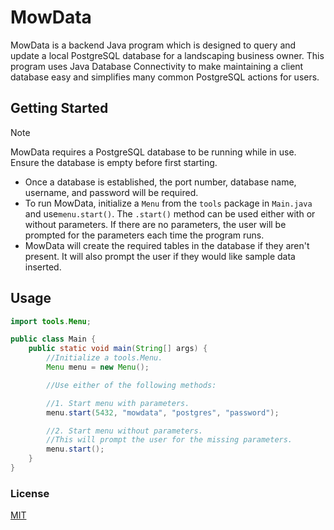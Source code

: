 # MowData
MowData is a backend Java program which is designed to query and update a local PostgreSQL database for a landscaping business owner. This program uses Java Database Connectivity to make maintaining a client database easy and simplifies many common PostgreSQL actions for users.

## Getting Started
> [!NOTE]
> MowData requires a PostgreSQL database to be running while in use. Ensure the database is empty before first starting.
* Once a database is established, the port number, database name, username, and password will be required.
* To run MowData, initialize a `Menu` from the `tools` package in `Main.java` and use`menu.start()`. The `.start()` method can be used either with or without parameters. If there are no parameters, the user will be prompted for the parameters each time the program runs.
* MowData will create the required tables in the database if they aren't present. It will also prompt the user if they would like sample data inserted.

## Usage

```java
import tools.Menu;

public class Main {
    public static void main(String[] args) {
        //Initialize a tools.Menu.
        Menu menu = new Menu();

        //Use either of the following methods:

        //1. Start menu with parameters.
        menu.start(5432, "mowdata", "postgres", "password");

        //2. Start menu without parameters.
        //This will prompt the user for the missing parameters.
        menu.start();
    }
}
```

### License
[MIT](https://choosealicense.com/licenses/mit/)